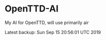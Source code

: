 # OpenTTD-AI
My AI for OpenTTD, will use primarily air

Latest backup: Sun Sep 15 20:56:01 UTC 2019
